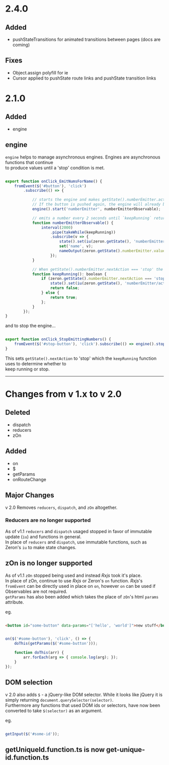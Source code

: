 # 2.4.0

## Added

- pushStateTransitions for animated transitions between pages (docs are coming)

## Fixes

- Object.assign polyfill for ie
- Cursor applied to pushState route links and pushState transition links


# 2.1.0

## Added

- engine

## engine

`engine` helps to manage asynchronous engines. Engines are asynchronous functions that continue  
to produce values until a 'stop' condition is met.

```javascript

export function onClick_EmitNumsForName() {
    fromEvent($('#button'), 'click')
        .subscribe(() => {

            // starts the engine and makes getState().numberEmitter.active set to true
            // If the button is pushed again, the engine will already be active, and won't run again
            engine().start('numberEmitter', numberEmitterObservable);

            // emits a number every 2 seconds until `keepRunning` returns false
            function numberEmitterObservable() {
                interval(2000)
                    .pipe(takeWhile(keepRunning))
                    .subscribe(v => {
                        state().set(iu(zeron.getState(), 'numberEmitter/value', v));
                        set('name', v);
                        nameOutput(zeron.getState().numberEmitter.value);
                    });
            }

            // When getState().numberEmitter.nextAction === 'stop' the engine is set to active: false
            function keepRunning(): boolean {
                if (zeron.getState().numberEmitter.nextAction === 'stop') {
                    state().set(iu(zeron.getState(), 'numberEmitter/active', false));
                    return false;
                } else {
                    return true;
                };
            }
        });
}

```

and to stop the engine...

```javascript

export function onClick_StopEmittingNumbers() {
    fromEvent($('#stop-button'), 'click').subscribe(() => engine().stop('numberEmitter'));
}

```

This sets `getState().nextAction` to 'stop' which the `keepRunning` function uses to determine whether to  
keep running or stop.

----

# Changes from v 1.x to v 2.0

## Deleted

- dispatch
- reducers
- zOn

## Added

- on
- $
- getParams
- onRouteChange

## Major Changes

v 2.0 Removes `reducers`, `dispatch`, and `zOn` altogether.

### Reducers are no longer supported

As of v1.1 `reducers` and `dispatch` usaged stopped in favor of immutable update (`iu`) and functions in general.  
In place of `reducers` and `dispatch`, use immutable functions, such as Zeron's `iu` to make state changes.  

## zOn is no longer supported

As of v1.1 `zOn` stopped being used and instead *Rxjs* took it's place.  
In place of zOn, continue to use *Rxjs* or Zeron's `on` function.
*Rxjs*'s `fromEvent` can be directly used in place on `on`, however `on` can be used if Observables are not required.  
`getParams` has also been added which takes the place of `zOn`'s html `params` attribute.

eg.

```html

<button id="some-button" data-params="['hello', 'world']">new stuff</button>

```

```javascript

on($('#some-button'), 'click', () => {
    doThis(getParams($('#some-button')));

    function doThis(arr) {
        arr.forEach(arg => { console.log(arg); });
    }
});

```

## DOM selection

v 2.0 also adds `$` - a jQuery-like DOM selector. While it looks like jQuery it is simply returning `document.querySelector(selector)`.  
Furthermore any functions that used DOM ids or selectors, have now been converted to take `$(selector)` as an argument.

eg.

```javascript

getInput($('#some-id'));

```

## getUniqueId.function.ts is now get-unique-id.function.ts